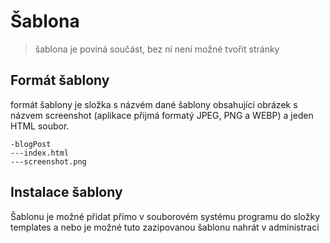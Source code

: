 # Šablona

> šablona je poviná součást, bez ní není možné tvořit stránky

## Formát šablony

formát šablony je složka s názvém dané šablony obsahující obrázek s názvem screenshot (aplikace přijmá formatý JPEG, PNG a WEBP) a jeden HTML soubor.

```
-blogPost
---index.html
---screenshot.png
```

## Instalace šablony

Šablonu je možné přidat přímo v souborovém systému programu do složky templates a nebo je možné tuto zazipovanou šablonu nahrát v administraci
